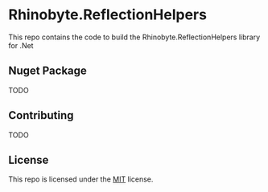
# Rhinobyte.ReflectionHelpers

This repo contains the code to build the Rhinobyte.ReflectionHelpers library for .Net

## Nuget Package

TODO

## Contributing

TODO

## License

This repo is licensed under the [MIT](LICENSE.txt) license.